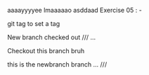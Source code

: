 aaaayyyyee lmaaaaao asddaad
Exercise 05 : - 

git tag <commit-num> to set a tag

New branch checked out
///
...

Checkout this branch bruh

this is the newbranch branch
...
///